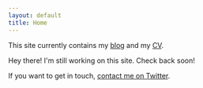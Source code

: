 ```yaml
---
layout: default
title: Home
---
```


This site currently contains my [blog](/blog/) and my [CV](/CV/).

<p class="message">
  Hey there! I'm still working on this site. Check back soon!
</p>

If you want to get in touch, [contact me on Twitter](https://twitter.com/millipz).
